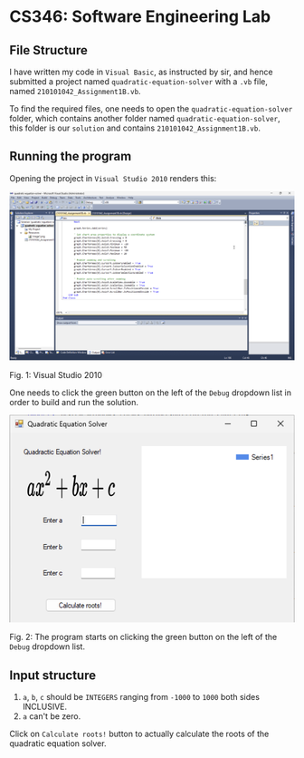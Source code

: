 # CS346: Software Engineering Lab

## File Structure

I have written my code in `Visual Basic`, as instructed by sir, and hence submitted a project named `quadratic-equation-solver` with a `.vb` file, named `210101042_Assignment1B.vb`.

To find the required files, one needs to open the `quadratic-equation-solver` folder, which contains another folder named `quadratic-equation-solver`, this folder is our `solution` and contains `210101042_Assignment1B.vb`.

## Running the program

Opening the project in `Visual Studio 2010` renders this:

![vs2010](./assets/image.png)

Fig. 1: Visual Studio 2010

One needs to click the green button on the left of the `Debug` dropdown list in order to build and run the solution.

![program-start](./assets/image-1.png)

Fig. 2: The program starts on clicking the green button on the left of the `Debug` dropdown list.

## Input structure

1. `a`, `b`, `c` should be `INTEGERS` ranging from `-1000` to `1000` both sides INCLUSIVE.
2. `a` can't be zero.

Click on `Calculate roots!` button to actually calculate the roots of the quadratic equation solver.